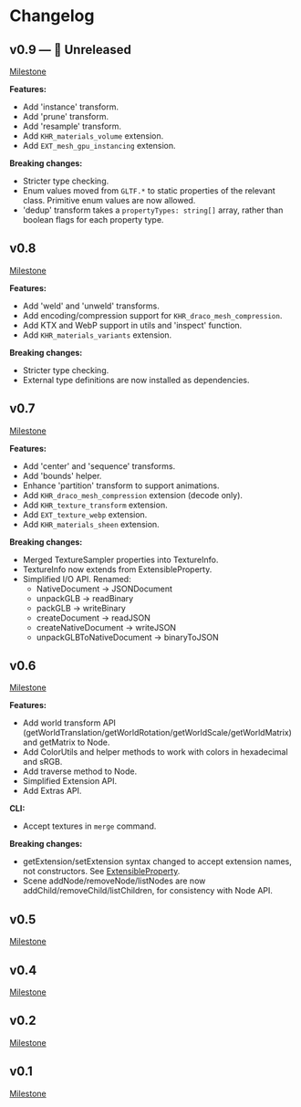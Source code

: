 # Changelog

## v0.9 — 🚧 Unreleased

[Milestone](https://github.com/donmccurdy/glTF-Transform/milestone/9)

**Features:**

- Add 'instance' transform.
- Add 'prune' transform.
- Add 'resample' transform.
- Add `KHR_materials_volume` extension.
- Add `EXT_mesh_gpu_instancing` extension.

**Breaking changes:**

- Stricter type checking.
- Enum values moved from `GLTF.*` to static properties of the relevant class. Primitive enum values are now allowed.
- 'dedup' transform takes a `propertyTypes: string[]` array, rather than boolean flags for each property type.

## v0.8

[Milestone](https://github.com/donmccurdy/glTF-Transform/milestone/8)

**Features:**

- Add 'weld' and 'unweld' transforms.
- Add encoding/compression support for `KHR_draco_mesh_compression`.
- Add KTX and WebP support in utils and 'inspect' function.
- Add `KHR_materials_variants` extension.

**Breaking changes:**

- Stricter type checking.
- External type definitions are now installed as dependencies.

## v0.7

[Milestone](https://github.com/donmccurdy/glTF-Transform/milestone/7)

**Features:**

- Add 'center' and 'sequence' transforms.
- Add 'bounds' helper.
- Enhance 'partition' transform to support animations.
- Add `KHR_draco_mesh_compression` extension (decode only).
- Add `KHR_texture_transform` extension.
- Add `EXT_texture_webp` extension.
- Add `KHR_materials_sheen` extension.

**Breaking changes:**

- Merged TextureSampler properties into TextureInfo.
- TextureInfo now extends from ExtensibleProperty.
- Simplified I/O API. Renamed:
  - NativeDocument -> JSONDocument
  - unpackGLB -> readBinary
  - packGLB -> writeBinary
  - createDocument -> readJSON
  - createNativeDocument -> writeJSON
  - unpackGLBToNativeDocument -> binaryToJSON

## v0.6

[Milestone](https://github.com/donmccurdy/glTF-Transform/milestone/6)

**Features:**

- Add world transform API (getWorldTranslation/getWorldRotation/getWorldScale/getWorldMatrix) and getMatrix to Node.
- Add ColorUtils and helper methods to work with colors in hexadecimal and sRGB.
- Add traverse method to Node.
- Simplified Extension API.
- Add Extras API.

**CLI:**

- Accept textures in `merge` command.

**Breaking changes:**

- getExtension/setExtension syntax changed to accept extension names, not constructors. See [ExtensibleProperty](https://gltf-transform.donmccurdy.com/classes/extensibleproperty.html).
- Scene addNode/removeNode/listNodes are now addChild/removeChild/listChildren, for consistency with Node API.

## v0.5

[Milestone](https://github.com/donmccurdy/glTF-Transform/milestone/5)

## v0.4

[Milestone](https://github.com/donmccurdy/glTF-Transform/milestone/4)

## v0.2

[Milestone](https://github.com/donmccurdy/glTF-Transform/milestone/2)

## v0.1

[Milestone](https://github.com/donmccurdy/glTF-Transform/milestone/1)

